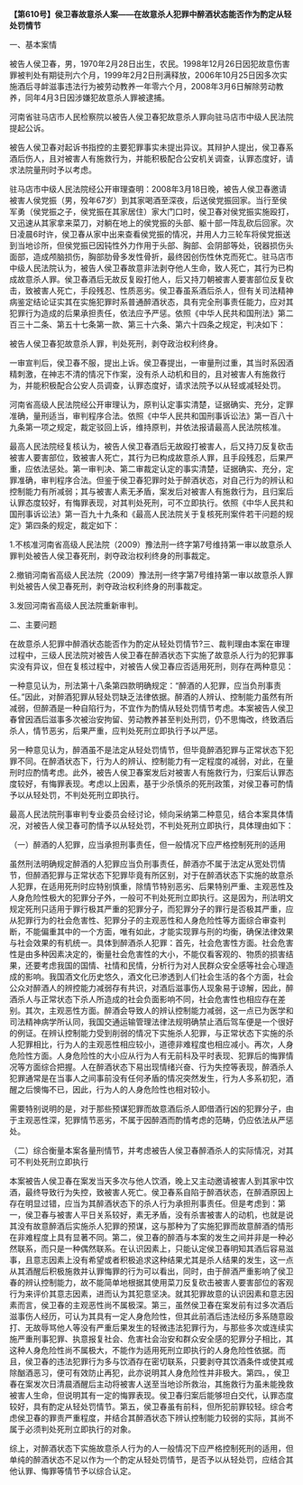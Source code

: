 **【第610号】侯卫春故意杀人案——在故意杀人犯罪中醉酒状态能否作为酌定从轻处罚情节**

一、基本案情

被告人侯卫春，男，1970年2月28日出生，农民。1998年12月26日因犯故意伤害罪被判处有期徒刑六个月，1999年2月2日刑满释放，2006年10月25日因多次实施酒后寻衅滋事违法行为被劳动教养一年零六个月，2008年3月6日解除劳动教养，同年4月3日因涉嫌犯故意杀人罪被逮捕。

河南省驻马店市人民检察院以被告人侯卫春犯故意杀人罪向驻马店市中级人民法院提起公诉。

被告人侯卫春对起诉书指控的主要犯罪事实未提出异议。其辩护人提出，侯卫春系酒后伤人，且对被害人有施救行为，并能积极配合公安机关调查，认罪态度好，请求法院量刑时予以考虑。

驻马店市中级人民法院经公开审理查明：2008年3月18日晚，被告人侯卫春邀请被害人侯党振（男，殁年67岁）到其家喝酒至深夜，后送侯党振回家。当行至侯军勇（侯党振之子，侯党振在其家居住）家大门口时，侯卫春对侯党振实施殴打，又迅速从其家拿来菜刀，对躺在地上的侯党振的头部、躯十部一阵乱砍后回家。次日凌晨6时许，侯卫春从家中出来查看侯党振的情况，并用人力三轮车将侯党振送到当地诊所，但侯党振已因钝性外力作用于头部、胸部、会阴部等处，锐器损伤头面部，造成颅脑损伤，胸部肋骨多发性骨折，最终因创伤性休克而死亡。驻马店市中级人民法院认为，被告人侯卫春故意非法剥夺他人生命，致人死亡，其行为已构成故意杀人罪。侯卫春酒后无故反复殴打他人，后又持刀朝被害人要害部位反复砍击，致被害人死亡，手段残忍、性质恶劣。侯卫春虽系酒后杀人，但有关司法精神病鉴定结论证实其在实施犯罪时系普通醉酒状态，具有完全刑事责任能力，应对其犯罪行为造成的后果承担责任，依法应予严惩。依照《中华人民共和国刑法》第二百三十二条、第五十七条第一款、第三十六条、第六十四条之规定，判决如下：

被告人侯卫春犯故意杀人罪，判处死刑，剥夺政治权利终身。

一审宣判后，侯卫春不服，提出上诉。侯卫春提出，一审量刑过重，其当时系因酒精刺激，在神志不清的情况下作案，没有杀人动机和目的，且对被害人有施救行为，并能积极配合公安人员调查，认罪态度好，请求法院予以从轻或减轻处罚。

河南省高级人民法院经公开审理认为，原判认定事实清楚，证据确实、充分，定罪准确，量刑适当，审判程序合法。依照《中华人民共和国刑事诉讼法》第一百八十九条第一项之规定，裁定驳回上诉，维持原判，并依法报请最高人民法院核准。

最高人民法院经复核认为，被告人侯卫春酒后无故殴打被害人，后又持刀反复砍击被害人要害部位，致被害人死亡，其行为已构成故意杀人罪，且手段残忍，后果严重，应依法惩处。第一审判决、第二审裁定认定的事实清楚，证据确实、充分，定罪准确，审判程序合法。但鉴于侯卫春犯罪时处于醉酒状态，对自己行为的辨认和控制能力有所减弱；其与被害人素无矛盾，案发后对被害人有施救行为，且归案后认罪态度较好，有悔罪表现，对其判处死刑，可不立即执行。依照《中华人民共和国刑事诉讼法》第一百九十九条和《最高人民法院关于复核死刑案件若干问题的规定》第四条的规定，裁定如下：

1.不核准河南省高级人民法院（2009）豫法刑一终字第7号维持第一审以故意杀人罪判处被告人侯卫春死刑，剥夺政治权利终身的刑事裁定。

2.撤销河南省高级人民法院（2009）豫法刑一终字第7号维持第一审以故意杀人罪判处被告人侯卫春死刑，剥夺政治权利终身的刑事裁定。

3.发回河南省高级人民法院重新审判。

二、主要问题

在故意杀人犯罪中醉酒状态能否作为酌定从轻处罚情节?三、裁判理由本案在审理过程中，三级人民法院对被告人侯卫春在醉酒状态下实施了故意杀人行为的犯罪事实没有异议，但在复核过程中，对被告人侯卫春应否适用死刑，则存在两种意见：

一种意见认为，刑法第十八条第四款明确规定：“醉酒的人犯罪，应当负刑事责任。”因此，对醉酒犯罪从轻处罚缺乏法律依据。醉酒的人辨认、控制能力虽然有所减弱，但醉酒是一种自陷行为，不宜作为酌情从轻处罚情节考虑。本案被告人侯卫春曾因酒后滋事多次被治安拘留、劳动教养甚至判处刑罚，仍不思悔改，终致酒后杀人，情节恶劣，后果严重，应判处死刑立即执行予以严惩。

另一种意见认为，醉酒虽不是法定从轻处罚情节，但毕竟醉酒犯罪与正常状态下犯罪不同。在醉酒状态下，行为人的辨认、控制能力有一定程度的减弱，对此，在量刑时应酌情考虑。此外，被告人侯卫春案发后对被害人有施救行为，归案后认罪态度较好，有悔罪表现。考虑以上因素，基于少杀慎杀的死刑政策，对侯卫春可酌情予以从轻处罚，不判处死刑立即执行。

最高人民法院刑事审判专业委员会经讨论，倾向采纳第二种意见，结合本案具体情况，对被告人侯卫春可酌情予以从轻处罚，不判处死刑立即执行，具体理由如下：

（一）醉酒的人犯罪，应当承担刑事责任，但一般情况下应严格控制死刑的适用

虽然刑法明确规定醉酒的人犯罪应当负刑事责任，醉酒亦不属于法定从宽处罚情节，但醉酒犯罪与正常状态下犯罪毕竟有所区别，对于在醉酒状态下实施的故意杀人犯罪，在适用死刑时应特别慎重，除情节特别恶劣、后果特别严重、主观恶性及人身危险性极大的犯罪分子外，一般可不判处死刑立即执行。这是因为，刑法明文规定死刑只适用于罪行极其严重的犯罪分子，而犯罪分子的罪行是否极其严重，应从犯罪行为的社会危害性、犯罪分子的主观恶性和人身危险性等方面综合审查判断，不能偏重其中的一个方面，唯有如此，才能实现罪与刑的均衡，确保法律效果与社会效果的有机统一。具体到醉酒杀人犯罪：首先，社会危害性方面。社会危害性是由多种因素决定的，衡量社会危害性的大小，不能仅看客观的、物质的损害结果，还要考虑我国的国情、社情和民情，分析行为对人民群众安全感等社会心理造成的影响。我国酒文化历史悠久，酒文化已渗透到人们社会生活的各个方面，社会公众对醉酒人的辨控能力减弱存有共识，对酒后滋事伤人现象易于谅解，因此，醉酒杀人与正常状态下杀人所造成的社会负面影响不同，社会危害性也相应存在差别。其次，主观恶性方面。醉酒会导致人的辨认控制能力减弱，这一点已为医学和司法精神病学所认同，我国交通运输管理法律法规明确禁止酒后驾车便是一个很好的例证。在辨认控制能力受到削弱的情况下实施杀人犯罪，与正常状态下实施的杀人犯罪相比，行为人的主观恶性相应较小，道德非难程度也相应减小。再次，人身危险性方面。人身危险性的大小应从行为人有无前科及平时表现、犯罪后的悔罪情况等方面综合把握。人在醉酒状态下易出现情绪兴奋、行为失控等表现，醉酒杀人犯罪通常是在当事人之间事前没有任何矛盾的情况突然发生，行为人多系初犯，酒醒之后懊悔不已，因此，行为人的人身危险性也相对较小。

需要特别说明的是，对于那些预谋犯罪而故意酒后杀人即借酒行凶的犯罪分子，由于主观恶性深，犯罪情节恶劣，不属于因醉酒而酌情考虑的范畴，仍应依法从严惩处。

（二）综合衡量本案各量刑情节，并考虑被告人侯卫春醉酒杀人的实际情况，对其可不判处死刑立即执行

本案被告人侯卫春在案发当天多次与他人饮酒，晚上又主动邀请被害人到其家中饮酒，最终导致行为失控，致被害人死亡。侯卫春系自陷于醉酒状态，在醉酒原因上存在明显过错，应当为其醉酒状态下的杀人行为承担刑事责任。但是考虑到：第一，侯卫春与被害人平日关系较好，素无矛盾，没有杀害被害人的动机，也就是说其没有故意醉酒后实施杀人犯罪的预谋，这与那种为了实施犯罪而故意醉酒的情形在非难程度上具有显著不同。第二，侯卫春的醉酒与本案的发生之间并非是一种必然联系，而只是一种偶然联系。在认识因素上，只能认定侯卫春明知其酒后容易滋事，且意志因素上没有希望或者积极追求这种结果尤其是杀人结果的发生，这一点从其酒醒后积极施救并认罪悔罪的行为可以看出，同时，由于醉酒严重影响了侯卫春的辨认控制能力，故不能简单地根据其使用菜刀反复砍击被害人要害部位的客观行为来评价其意志因素，进而认为其犯意坚决。就其犯罪故意的认识因素和意志因素而言，侯卫春的主观恶性尚不属极深。第三，虽然侯卫春在案发前有过多次酒后滋事伤人经历，可认为其具有一定人身危险性，但其此前酒后违法经历多系随意殴打、无故辱骂他人等没有严重后果发生的轻微违法犯罪行为，与那些多次或连续实施严重刑事犯罪、执意报复社会、危害社会治安和群众安全感的犯罪分子相比，其这种人身危险性尚不属极大，不能作为适用死刑立即执行的人身危险性依据。而且，侯卫春的违法犯罪行为多与饮酒存在密切联系，只要剥夺其饮酒条件或使其戒除酗酒恶习，便可有效防止再犯，此亦说明其人身危险性并非极大。第四。，侯卫春在案发次日清晨酒醒后主动将被害人送至当地诊所救治，其施救行为虽未能挽救被害人生命，但说明其有一定的悔罪表现。侯卫春归案后能够坦白交代，认罪态度较好，具有酌定从轻处罚情节。第五，侯卫春虽有前科，但所犯前罪较轻。综合考虑侯卫春的罪责严重程度，并结合其醉酒状态下辨认控制能力较弱的实际，其尚不属于必须判处死刑立即执行的对象。

综上，对醉酒状态下实施故意杀人行为的人一般情况下应严格控制死刑的适用，但单纯的醉酒状态不足以作为一个酌定从轻处罚情节，是否予以从轻处罚，应结合其他认罪、悔罪等情节予以综合认定。